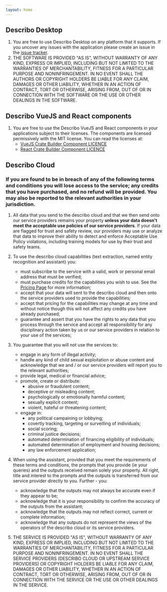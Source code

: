```yaml
---
layout: home
---
```


<div class="mt-10"></div>

## Describo Desktop

1. You are free to use Describo Desktop on any platform that it supports. If you uncover any issues
   with the application please create an issue in the
   [issue tracker](https://github.com/describo/describo.github.io/issues/new/choose).
2. THE SOFTWARE IS PROVIDED "AS IS", WITHOUT WARRANTY OF ANY KIND, EXPRESS OR IMPLIED, INCLUDING BUT
   NOT LIMITED TO THE WARRANTIES OF MERCHANTABILITY, FITNESS FOR A PARTICULAR PURPOSE AND
   NONINFRINGEMENT. IN NO EVENT SHALL THE AUTHORS OR COPYRIGHT HOLDERS BE LIABLE FOR ANY CLAIM,
   DAMAGES OR OTHER LIABILITY, WHETHER IN AN ACTION OF CONTRACT, TORT OR OTHERWISE, ARISING FROM,
   OUT OF OR IN CONNECTION WITH THE SOFTWARE OR THE USE OR OTHER DEALINGS IN THE SOFTWARE.

## Describo VueJS and React components

1.  You are free to use the Describo VueJS and React components in your applications subject to
    their licenses. The components are licensed permissively with the MIT license. You can read the
    licenses at:
    -   [VueJS Crate Builder Component LICENCE](https://github.com/describo/crate-builder-component/blob/master/LICENCE)
    -   [React Crate Builder Component LICENCE](https://github.com/describo/crate-builder-component-react/blob/main/LICENSE)

## Describo Cloud

### If you are found to be in breach of any of the following terms and conditions you will lose access to the service; any credits that you have purchased, and no refund will be provided. You may also be reported to the relevant authorities in your jurisdiction.

1.  All data that you send to the describo cloud and that we then send onto our service providers
    remains your property **unless your data doesn't meet the acceptable use policies of our service
    providers**. If your data are flagged for trust and safety review, our providers may use or
    analyze that data to improve their ability to detect and enforce Acceptable Use Policy
    violations, including training models for use by their trust and safety teams.

2.  To use the describo cloud capabilities (text extraction, named entity recognition and assistant)
    you:

    -   must subscribe to the service with a valid, work or personal email address that must be
        verified;
    -   must purchase credits for the capabilities you wish to use. See the [Pricing Page](/pricing)
        for more information;
    -   accept that your data will sent to the describo cloud and then onto the service providers
        used to provide the capabilities;
    -   accept that pricing for the capabilities may change at any time and without notice though
        this will not affect any credits you have already purchased;
    -   guarantee and assert that you have the rights to any data that you process through the
        service and accept all responsibility for any disciplinary action taken by us or our service
        providers in relation to your use of the services;

3.  You guarantee that you will not use the services to:

    -   engage in any form of illegal activity;
    -   handle any kind of child sexual exploitation or abuse content and acknowledge that we and /
        or our service providers will report you to the relevant authorities;
    -   provide legal, medical or financial advice;
    -   promote, create or distribute:
        -   abusive or fraudulent content;
        -   deceptive or misleading content;
        -   psychologically or emotionally harmful content;
        -   sexually explicit content;
        -   violent, hateful or threatening content;
    -   engage in:
        -   any political campaining or lobbying;
        -   covertly tracking, targeting or surveilling of individuals;
        -   social scoring;
        -   criminal justice decisions;
        -   automated determination of financing eligibility of individuals;
        -   automated determination of employment and housing decisions;
        -   any law enforcement application;

4.  When using the assistant, provided that you meet the requirements of these terms and conditions,
    the prompts that you provide (ie your queries) and the outputs received remain solely your
    property. All right, title and interest to the prompts and the outputs is transferred from our
    service provider directly to you. Further - you:

    -   acknowledge that the outputs may not always be accurate even if they appear to be;
    -   acknowledge that it is your responsibility to confirm the accuracy of the outputs from the
        assistant;
    -   acknowledge that the outputs may not reflect correct, current or complete information;
    -   acknowledge that any outputs do not represent the views of the operators of the describo
        cloud or its service providers.

5.  THE SERVICE IS PROVIDED "AS IS", WITHOUT WARRANTY OF ANY KIND, EXPRESS OR IMPLIED, INCLUDING BUT
    NOT LIMITED TO THE WARRANTIES OF MERCHANTABILITY, FITNESS FOR A PARTICULAR PURPOSE AND
    NONINFRINGEMENT. IN NO EVENT SHALL THE SERVICE PROVIDERS (DESCRIBO CLOUD OR UPSTREAM SERVICE
    PROVIDERS) OR COPYRIGHT HOLDERS BE LIABLE FOR ANY CLAIM, DAMAGES OR OTHER LIABILITY, WHETHER IN
    AN ACTION OF CONTRACT, TORT OR OTHERWISE, ARISING FROM, OUT OF OR IN CONNECTION WITH THE SERVICE
    OR THE USE OR OTHER DEALINGS IN THE SERVICE.

<FooterComponent class="mt-6"/>
